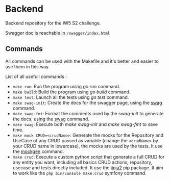 # Backend

Backend repository for the IW5 S2 challenge.

Swagger doc is reachable in `/swagger/index.html`

## Commands
All commands can be used with the Makefile and it's better and easier to use them in this way.

List of all usefull commands :

- `make run`: Run the program using *go run* command.
- `make build`: Build the program using *go build* command.
- `make test`: Launch all the tests using *go test* command.
- `make swag-init`: Create the docs for the swagger page, using the [swag](https://github.com/swaggo/swag) command.
- `make swag-fmt`: Format the comments used by the *swag-init* to generate the docs, using the [swag](https://github.com/swaggo/swag) command.
- `make swag`: Execute both *make swag-init* and *make swag-fmt* to save time.
- `make mock CRUD=<crudName>`: Generate the mocks for the Repository and UseCase of any CRUD passed as variable (change the `<crudName>` by your CRUD name in lowercase), the mocks are used by the tests. It use the [mockgen](https://github.com/uber-go/mock) command.
- `make crud`: Execute a custom python script that generate a full CRUD for any entity you want, including all basics CRUD actions, repository, usecase and tests directly included. It use the [jinja2](https://pypi.org/project/Jinja2/) pip package. It aim to work like the `php bin/console make:crud` symfony command.
